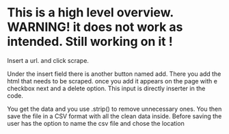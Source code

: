 # This is a high level overview. WARNING! it does not work as intended. Still working on it !


Insert a url. and click scrape.

Under the insert field there is another button named add. There you add the html that needs to be scraped. once you add it appears on the page with e checkbox next and a delete option. This input is directly inserter in the code. 

You get the data and you use .strip() to remove unnecessary ones. You then save the file in a CSV format with all the clean data inside. Before saving the user has the option to name the csv file and chose the location
